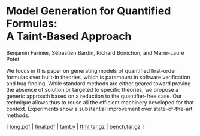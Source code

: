 #  Model Generation for Quantified Formulas:<br />A Taint-Based Approach

Benjamin Farinier, Sébastien Bardin, Richard Bonichon, and Marie-Laure Potet

We focus in this paper on generating models of quantified first-order formulas
over built-in theories, which is paramount in software verification and bug
finding. While standard methods are either geared toward proving the absence of
solution or targeted to specific theories, we propose a generic approach based
on a reduction to the quantifier-free case. Our technique allows thus to reuse
all the efficient machinery developed for that context. Experiments show a
substantial improvement over state-of-the-art methods.

[ [long.pdf](https://arxiv.org/pdf/1802.05616)
| [final.pdf](http://storage.farinier.org/cav2018/final.pdf)
| [taint.v](http://storage.farinier.org/cav2018/taint.v)
| [tfml.tar.gz](http://storage.farinier.org/cav2018/tfml.tar.gz)
| [bench.tar.gz](http://storage.farinier.org/cav2018/bench.tar.gz)
]

